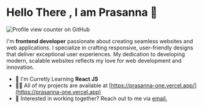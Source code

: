 # Hello There , I am Prasanna 👋

<!-- <h3 align="center">Building Scalable Modern Webiste For Future</h3> -->

![Profile view counter on GitHub](https://komarev.com/ghpvc/?username=Prasanna2911)

<div class="github-introduction">

I'm **frontend developer** passionate about creating seamless websites and web applications. I specialize in crafting responsive, user-friendly designs that deliver exceptional user experiences. My dedication to developing modern, scalable websites reflects my love for web development and innovation.

</div>

- 🌱 I'm Curretly Learning <b>React JS</b>
- 👨‍💻 All of my projects are available at [https://prasanna-one.vercel.app/](https://prasanna-one.vercel.app)
- 💼 Interested in working together? Reach out to me via <a href="mailto:prasannabp2004@gmail.com">email.</a>
